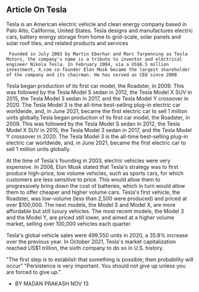 ## Article On Tesla

Tesla is an American electric vehicle  and clean energy company based in Palo Alto, California, United States. Tesla designs and manufactures electric cars, battery energy storage from home to grid-scale, solar panels and solar roof tiles, and related products and services

     Founded in July 2003 by Martin Eberhar and Marc Tarpenning as Tesla Motors, the company's name is a tribute to inventor and electrical engineer Nikola Tesla. In February 2004, via a US$6.5 million investment, X.com co-founder Elon Musk became the largest shareholder of the company and its chairman. He has served as CEO since 2008
Tesla began production of its first car model, the Roadster, in 2009. This was followed by the Tesla Model S sedan in 2012, the Tesla Model X SUV in 2015, the Tesla Model 3 sedan in 2017, and the Tesla Model Y crossover in 2020. The Tesla Model 3 is the all-time best-selling plug-in electric car worldwide, and, in June 2021, became the first electric car to sell 1 million units globally.Tesla began production of its first car model, the Roadster, in 2009. This was followed by the Tesla Model S sedan in 2012, the Tesla Model X SUV in 2015, the Tesla Model 3 sedan in 2017, and the Tesla Model Y crossover in 2020. The Tesla Model 3 is the all-time best-selling plug-in electric car worldwide, and, in June 2021, became the first electric car to sell 1 million units globally.

At the time of Tesla's founding in 2003, electric vehicles were very expensive. In 2006, Elon Musk stated that Tesla's strategy was to first produce high-price, low volume vehicles, such as sports cars, for which customers are less sensitive to price. This would allow them to progressively bring down the cost of batteries, which in turn would allow them to offer cheaper and higher volume cars. Tesla's first vehicle, the Roadster, was low-volume (less than 2,500 were produced) and priced at over $100,000. The next models, the Model S and Model X, are more affordable but still luxury vehicles. The most recent models, the Model 3 and the Model Y, are priced still lower, and aimed at a higher volume market, selling over 100,000 vehicles each quarter.


Tesla's global vehicle sales were 499,550 units in 2020, a 35.8% increase over the previous year. In October 2021, Tesla's market capitalization reached US$1 trillion, the sixth company to do so in U.S. history.

"The first step is to establish that something is possible;
then probability will occur”
"Persistence is very important. You should not give up unless 
you are forced to give up."

- BY MADAN PRAKASH
   NOV 13
